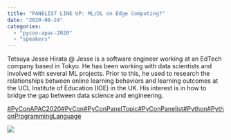 ```yaml
---
title: "PANELIST LINE UP: ML/DL on Edge Computing?"
date: "2020-08-24"
categories:
  - "pycon-apac-2020"
  - "speakers"
---
```


Tetsuya Jesse Hirata @ Jesse is a software engineer working at an EdTech company based in Tokyo. He has been working with data scientists and involved with several ML projects. Prior to this, he used to research the relationships between online learning behaviors and learning outcomes at the UCL Institute of Education (IOE) in the UK. His interest is in how to bridge the gap between data science and engineering.

[#PyConAPAC2020](https://www.facebook.com/hashtag/pyconapac2020?__eep__=6&__tn__=*NK*F)[#PyCon](https://www.facebook.com/hashtag/pycon?__eep__=6&__tn__=*NK*F)[#PyConPanelTopic](https://www.facebook.com/hashtag/pyconpaneltopic?__eep__=6&__tn__=*NK*F)[#PyConPanelist](https://www.facebook.com/hashtag/pyconpanelist?__eep__=6&__tn__=*NK*F)[#Python](https://www.facebook.com/hashtag/python?__eep__=6&__tn__=*NK*F)[#PythonProgrammingLanguage](https://www.facebook.com/hashtag/pythonprogramminglanguage?__eep__=6&__tn__=*NK*F)

![](/archived-images/118200313_618889878820014_2622440632847397034_o.jpg?w=1024)
